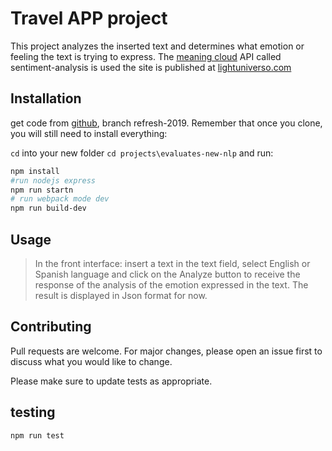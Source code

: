 # Travel APP project

This project analyzes the inserted text and determines what emotion or feeling the text is trying to express. The [meaning cloud](https://www.meaningcloud.com/products/sentiment-analysis) API called sentiment-analysis is used 
the site is published at [lightuniverso.com](https://www.lightuniverso.com)

## Installation

get code from [github](https://github.com/edoradoda/fend.git), branch  refresh-2019.
Remember that once you clone, you will still need to install everything:

`cd` into your new folder `cd projects\evaluates-new-nlp` and run:
```bash
npm install
#run nodejs express
npm run startn 
# run webpack mode dev
npm run build-dev    
```

## Usage

> In the front interface: insert a text in the text field, select English or Spanish language and click on the Analyze button to receive the response of the analysis of the emotion expressed in the text. The result is displayed in Json format for now.


## Contributing
Pull requests are welcome. For major changes, please open an issue first to discuss what you would like to change.

Please make sure to update tests as appropriate.

## testing
```bash
npm run test
```
